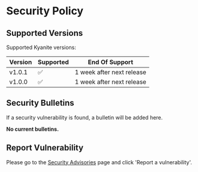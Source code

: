 # Security Policy

## Supported Versions

Supported Kyanite versions:

| Version | Supported          | End Of Support                       |
|---------| ------------------ | ------------------------------------ |
| v1.0.1  | :white_check_mark: | 1 week after next release            |
| v1.0.0  | :white_check_mark: | 1 week after next release            |

## Security Bulletins
If a security vulnerability is found, a bulletin will be added here.

**No current bulletins.**

## Report Vulnerability
Please go to the [Security Advisories](https://github.com/Bamboooz/Kyanite/security/advisories) page and click 'Report a vulnerability'.